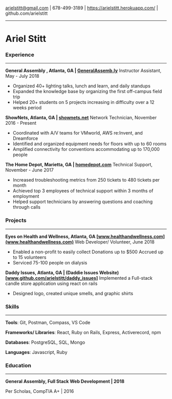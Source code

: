 arielstitt@gmail.com | 678-499-3189 | https://arielstitt.herokuapp.com/ | github.com/arielstitt
 
***

# Ariel Stitt

### Experience
***

 **General Assembly , Atlanta, GA | [GeneralAssemb.ly](https://generalassemb.ly/)**
Instructor Assistant, May - July 2018

- Organized 40+ lighting talks, lunch and learn, and daily standups
- Expanded the knowledge base by organizing the first off-campus field trip
- Helped 20+ students on 5 projects increasing in difficulty over a 12 weeks period

**ShowNets, Atlanta, GA | [shownets.net](https://www.shownets.net/)**
Network Technician, November 2016 - Present

- Coordinated with A/V teams for VMworld, AWS re:Invent, and Dreamforce
- Identified and organized equipment needs for floors with up to 60 rooms
- Amplified connectivity for conventions accommodating up to 170,000 people

**The Home Depot, Marietta, GA | [homedepot.com](https://www.shownets.net/)**
Technical Support, November - June 2017

- Increased troubleshooting metrics from 250 tickets to 480 tickets per month 
- Achieved top 3 employees of technical support within 3 months of employment
- Helped support technicians by answering questions and coaching through calls

### Projects
***

**Eyes on Health and Wellness, Atlanta, GA  [www.healthandwellness.com](www.healthandwellness.com)**
Web Developer/ Volunteer, June 2018

- Enabled a non-profit to easily collect Donations up to $500
Accrued up to 15 volunteers
- Serviced 75-100 people on dialysis 

**Daddy Issues, Atlanta, GA | (Daddie Issues Website)[www.github.com/arielstitt/daddy_issues]**
Implemented a Full-stack candle store application using react on rails 

- Designed logo, created unique smells, and graphic shirts

### Skills 
***

**Tools**:   Git, Postman, Compass, VS Code

**Frameworks/ Libraries**:  React,  Ruby on Rails, Express, Activerecord, npm

**Databases**: PostgreSQL, SQL, Mongo

**Languages**: Javascript, Ruby

### Education 
***

**General Assembly, Full Stack Web Development | 2018**

Per Scholas, CompTIA A+ | 2016

